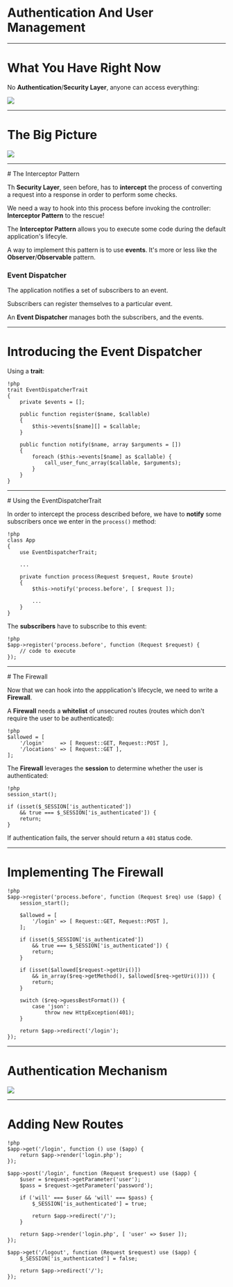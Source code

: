 # Authentication And User Management

---

# What You Have Right Now

No **Authentication**/**Security Layer**, anyone can access everything:

![](images/client_server_without_auth.png)

---

# The Big Picture

![](images/client_server_with_auth.png)

---

# The Interceptor Pattern

Th **Security Layer**, seen before, has to **intercept** the process of
converting a request into a response in order to perform some checks.

We need a way to hook into this process before invoking the controller:
**Interceptor Pattern** to the rescue!

The **Interceptor Pattern** allows you to execute some code during the default
application's lifecyle.

A way to implement this pattern is to use **events**. It's more or less like
the **Observer**/**Observable** pattern.

### Event Dispatcher

The application notifies a set of subscribers to an event.

Subscribers can register themselves to a particular event.

An **Event Dispatcher** manages both the subscribers, and the events.

---

# Introducing the Event Dispatcher

Using a **trait**:

    !php
    trait EventDispatcherTrait
    {
        private $events = [];

        public function register($name, $callable)
        {
            $this->events[$name][] = $callable;
        }

        public function notify($name, array $arguments = [])
        {
            foreach ($this->events[$name] as $callable) {
                call_user_func_array($callable, $arguments);
            }
        }
    }

---

# Using the EventDispatcherTrait

In order to intercept the process described before, we have to **notify** some
subscribers once we enter in the `process()` method:

    !php
    class App
    {
        use EventDispatcherTrait;

        ...

        private function process(Request $request, Route $route)
        {
            $this->notify('process.before', [ $request ]);

            ...
        }
    }

The **subscribers** have to subscribe to this event:

    !php
    $app->register('process.before', function (Request $request) {
        // code to execute
    });

---

# The Firewall

Now that we can hook into the appplication's lifecycle, we need to write a
**Firewall**.

A **Firewall** needs a **whitelist** of unsecured routes (routes which don't
require the user to be authenticated):

    !php
    $allowed = [
        '/login'     => [ Request::GET, Request::POST ],
        '/locations' => [ Request::GET ],
    ];

The **Firewall** leverages the **session** to determine whether the user is
authenticated:

    !php
    session_start();

    if (isset($_SESSION['is_authenticated'])
        && true === $_SESSION['is_authenticated']) {
        return;
    }

If authentication fails, the server should return a `401` status code.

---

# Implementing The Firewall

    !php
    $app->register('process.before', function (Request $req) use ($app) {
        session_start();

        $allowed = [
            '/login' => [ Request::GET, Request::POST ],
        ];

        if (isset($_SESSION['is_authenticated'])
            && true === $_SESSION['is_authenticated']) {
            return;
        }

        if (isset($allowed[$request->getUri()])
            && in_array($req->getMethod(), $allowed[$req->getUri()])) {
            return;
        }

        switch ($req->guessBestFormat()) {
            case 'json':
                throw new HttpException(401);
        }

        return $app->redirect('/login');
    });

---

# Authentication Mechanism

![](images/authentication_mechanism.png)

---

# Adding New Routes

    !php
    $app->get('/login', function () use ($app) {
        return $app->render('login.php');
    });

    $app->post('/login', function (Request $request) use ($app) {
        $user = $request->getParameter('user');
        $pass = $request->getParameter('password');

        if ('will' === $user && 'will' === $pass) {
            $_SESSION['is_authenticated'] = true;

            return $app->redirect('/');
        }

        return $app->render('login.php', [ 'user' => $user ]);
    });

    $app->get('/logout', function (Request $request) use ($app) {
        $_SESSION['is_authenticated'] = false;

        return $app->redirect('/');
    });
